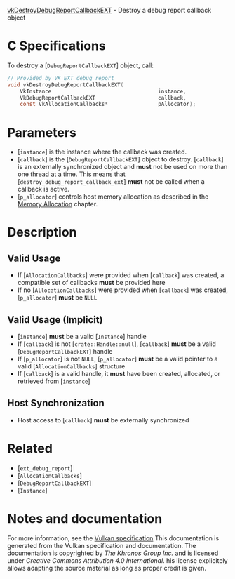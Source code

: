 [vkDestroyDebugReportCallbackEXT](https://www.khronos.org/registry/vulkan/specs/1.3-extensions/man/html/vkDestroyDebugReportCallbackEXT.html) - Destroy a debug report callback object

# C Specifications
To destroy a [`DebugReportCallbackEXT`] object, call:
```c
// Provided by VK_EXT_debug_report
void vkDestroyDebugReportCallbackEXT(
    VkInstance                                  instance,
    VkDebugReportCallbackEXT                    callback,
    const VkAllocationCallbacks*                pAllocator);
```

# Parameters
- [`instance`] is the instance where the callback was created.
- [`callback`] is the [`DebugReportCallbackEXT`] object to destroy. [`callback`] is an externally synchronized object and  **must**  not be used on more than one thread at a time. This means that [`destroy_debug_report_callback_ext`] **must**  not be called when a callback is active.
- [`p_allocator`] controls host memory allocation as described in the [Memory Allocation](https://www.khronos.org/registry/vulkan/specs/1.3-extensions/html/vkspec.html#memory-allocation) chapter.

# Description
## Valid Usage
-    If [`AllocationCallbacks`] were provided when [`callback`] was created, a compatible set of callbacks  **must**  be provided here
-    If no [`AllocationCallbacks`] were provided when [`callback`] was created, [`p_allocator`] **must**  be `NULL`

## Valid Usage (Implicit)
-  [`instance`] **must**  be a valid [`Instance`] handle
-    If [`callback`] is not [`crate::Handle::null`], [`callback`] **must**  be a valid [`DebugReportCallbackEXT`] handle
-    If [`p_allocator`] is not `NULL`, [`p_allocator`] **must**  be a valid pointer to a valid [`AllocationCallbacks`] structure
-    If [`callback`] is a valid handle, it  **must**  have been created, allocated, or retrieved from [`instance`]

## Host Synchronization
- Host access to [`callback`] **must**  be externally synchronized

# Related
- [`ext_debug_report`]
- [`AllocationCallbacks`]
- [`DebugReportCallbackEXT`]
- [`Instance`]

# Notes and documentation
For more information, see the [Vulkan specification](https://www.khronos.org/registry/vulkan/specs/1.3-extensions/html/vkspec.html)
This documentation is generated from the Vulkan specification and documentation.
The documentation is copyrighted by *The Khronos Group Inc.* and is licensed under *Creative Commons Attribution 4.0 International*.
his license explicitely allows adapting the source material as long as proper credit is given.
        